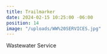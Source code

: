 ```yaml
---
title: Trailmarker
date: 2024-02-15 10:25:00 -06:00
position: 14
image: "/uploads/WW%20SERVICES.jpg"
---
```


Wastewater Service